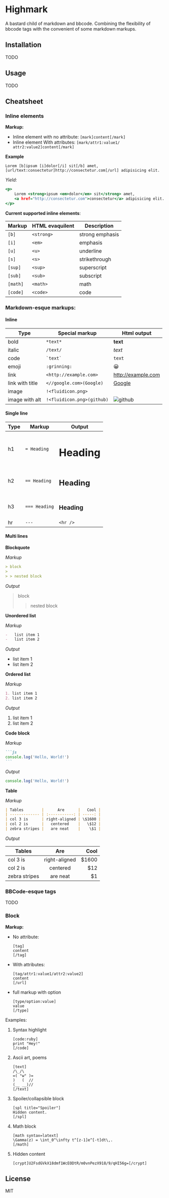 # Highmark

A bastard child of markdown and bbcode. Combining the flexibility of bbcode tags
with the convenient of some markdown markups.

## Installation

TODO

## Usage

TODO

## Cheatsheet

### Inline elements

**Markup:**

-   Inline element with no attribute: `[mark]content[/mark]`
-   Inline element With attributes: `[mark/attr1:value1/ attr2:value2]content[/mark]`

**Example**

```bbcode
Lorem [b]ipsum [i]dolor[/i] sit[/b] amet, [url/text:consectetur]http://consectetur.com[/url] adipisicing elit.
```

_Yield:_

```htm
<p>
    Lorem <strong>ipsum <em>dolor</em> sit</strong> amet,
    <a href="http://consectetur.com">consectetur</a> adipisicing elit.
</p>
```

**Current supported inline elements**:

| Markup   | HTML evaquilent | Description     |
| -------- | --------------- | --------------- |
| `[b]`    | `<strong>`      | strong emphasis |
| `[i]`    | `<em>`          | emphasis        |
| `[u]`    | `<u>`           | underline       |
| `[s]`    | `<s>`           | strikethrough   |
| `[sup]`  | `<sup>`         | superscript     |
| `[sub]`  | `<sub>`         | subscript       |
| `[math]` | `<math>`        | math            |
| `[code]` | `<code>`        | code            |

### Markdown-esque markups:

#### Inline

| Type            | Special markup             | Html output                                         |
| --------------- | -------------------------- | --------------------------------------------------- |
| bold            | `*text*`                   | <strong>text</strong>                               |
| italic          | `/text/`                   | <em>text</em>                                       |
| code            | `` `text` ``               | <code>text</code>                                   |
| emoji           | `:grinning:`               | 😀                                                  |
| link            | `<http://example.com>`     | <a href="http://example.com">http://example.com</a> |
| link with title | `<//google.com>(Google)`   | <a href="//google.com">Google</a>                   |
| image           | `!<fluidicon.png>`         | <img src="fluidicon.png" alt="">                    |
| image with alt  | `!<fluidicon.png>(github)` | <img src="fluidicon.png" alt="github">              |

#### Single line

| Type | Markup        | Output           |
| ---- | ------------- | ---------------- |
| h1   | `= Heading`   | <h1>Heading</h1> |
| h2   | `== Heading`  | <h2>Heading</h2> |
| h3   | `=== Heading` | <h3>Heading</h3> |
| hr   | `---`         | `<hr />`         |

#### Multi lines

**Blockquote**

_Markup_

```md
> block
>
> > nested block
```

_Output_

> block
>
> > nested block

**Unordered list**

_Markup_

```md
-   list item 1
-   list item 2
```

_Output_

-   list item 1
-   list item 2

**Ordered list**

_Markup_

```md
1. list item 1
2. list item 2
```

_Output_

1. list item 1
2. list item 2

**Code block**

_Markup_

````md
```js
console.log('Hello, World!')
```
````

_Output_

```js
console.log('Hello, World!')
```

**Table**

_Markup_

```md
| Tables        |      Are      |   Cool |
| ------------- | :-----------: | -----: |
| col 3 is      | right-aligned | \$1600 |
| col 2 is      |   centered    |   \$12 |
| zebra stripes |   are neat    |    \$1 |
```

_Output_

| Tables        |      Are      |   Cool |
| ------------- | :-----------: | -----: |
| col 3 is      | right-aligned | \$1600 |
| col 2 is      |   centered    |   \$12 |
| zebra stripes |   are neat    |    \$1 |

### BBCode-esque tags

TODO

### Block

**Markup:**

-   No attribute:

    ```
    [tag]
    content
    [/tag]
    ```

-   With attributes:

    ```
    [tag/attr1:value1/attr2:value2]
    content
    [/url]
    ```

-   full markup with option
    ```
    [type/option:value]
    value
    [/type]
    ```

Examples:

1. Syntax highlight

    ```
    [code:ruby]
    print "Hey!"
    [/code]
    ```

2. Ascii art, poems

    ```
    [text]
    /\_/\
    =( °w° )=
    )   (  //
    (__ __)//
    [/text]
    ```

3. Spoiler/collapsible block

    ```
    [spl title="Spoiler"]
    Hidden content.
    [/spl]
    ```

4. Math block

    ```
    [math syntax=latext]
    \Gamma(z) = \int_0^\infty t^[z-1]e^[-t]dt\,.
    [/math]
    ```

5. Hidden content

    ```
    [crypt]U2FsdGVkX18dmf1WcEODtR/m0vnPezX918/9/qHI56g=[/crypt]
    ```

## License

MIT
